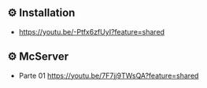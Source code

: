 ## ⚙️ Installation
* https://youtu.be/-Ptfx6zfUyI?feature=shared
## ⚙️ McServer
* Parte 01 https://youtu.be/7F7jj9TWsQA?feature=shared